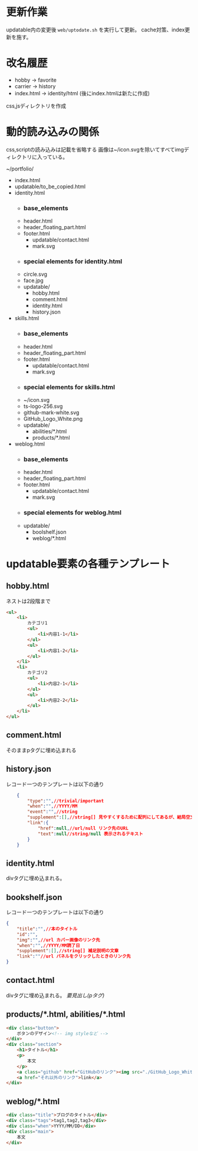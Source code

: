 # 更新作業

updatable内の変更後 `web/uptodate.sh` を実行して更新。
cache対策、index更新を施す。

# 改名履歴

- hobby -> favorite
- carrier -> history
- index.html -> identity/html (後にindex.htmlは新たに作成)

css,jsディレクトリを作成

# 動的読み込みの関係

css,scriptの読み込みは記載を省略する
画像は~/icon.svgを除いてすべてimgディレクトリに入っている。

~/portfolio/

- index.html
- updatable/to_be_copied.html
- identity.html
    - ### base_elements
    - header.html
    - header_floating_part.html
    - footer.html
        - updatable/contact.html
        - mark.svg
    - ### special elements for identity.html
    - circle.svg
    - face.jpg
    - updatable/
        - hobby.html
        - comment.html
        - identity.html
        - history.json
- skills.html
    - ### base_elements
    - header.html
    - header_floating_part.html
    - footer.html
        - updatable/contact.html
        - mark.svg
    - ### special elements for skills.html
    - ~/icon.svg
    - ts-logo-256.svg
    - github-mark-white.svg
    - GitHub_Logo_White.png
    - updatable/
        - abilities/*.html
        - products/*.html
- weblog.html
    - ### base_elements
    - header.html
    - header_floating_part.html
    - footer.html
        - updatable/contact.html
        - mark.svg
    - ### special elements for weblog.html
    - updatable/
        - boolshelf.json
        - weblog/*.html

# updatable要素の各種テンプレート

## hobby.html

ネストは2段階まで

```html
<ul>
    <li>
        カテゴリ1
        <ul>
            <li>内容1-1</li>
        </ul>
        <ul>
            <li>内容1-2</li>
        </ul>
    </li>
    <li>
        カテゴリ2
        <ul>
            <li>内容2-1</li>
        </ul>
        <ul>
            <li>内容2-2</li>
        </ul>
    </li>
</ul>
```

## comment.html

そのままpタグに埋め込まれる

## history.json

レコード一つのテンプレートは以下の通り

```json
    {
        "type":"",//trivial/important
        "when":"",//YYYY/MM
        "event":"",//string
        "supplement":[],//string[] 見やすくするために配列にしてあるが、結局空文字で結合される。改行する際は<br>を挿入する
        "link":{
            "href":null,//url/null リンク先のURL
            "text":null//string/null 表示されるテキスト
        }
    }
```

## identity.html

divタグに埋め込まれる。

## bookshelf.json

レコード一つのテンプレートは以下の通り

```json
{
    "title":"",//本のタイトル
    "id":"",
    "img":"",//url カバー画像のリンク先
    "when":"",//YYYY/MM読了日
    "supplement":[],//string[] 補足説明の文章
    "link":""//url パネルをクリックしたときのリンク先
}
```

## contact.html

divタグに埋め込まれる。
*要見出し(pタグ)*

## products/\*.html, abilities/\*.html

```html
<div class="button">
    ボタンのデザイン<!-- img styleなど -->
</div>
<div class="section">
    <h1>タイトル</h1>
    <p>
        本文
    </p>
    <a class="github" href="GitHubのリンク"><img src="./GitHub_Logo_White.png" alt="GitHub"><img src="./github-mark-white.svg"></a>
    <a href="それ以外のリンク">link</a>
</div>
```

## weblog/\*.html

```html
<div class="title">ブログのタイトル</div>
<div class="tags">tag1,tag2,tag3</div>
<div class="when">YYYY/MM/DD</div>
<div class="main">
    本文
</div>
```
